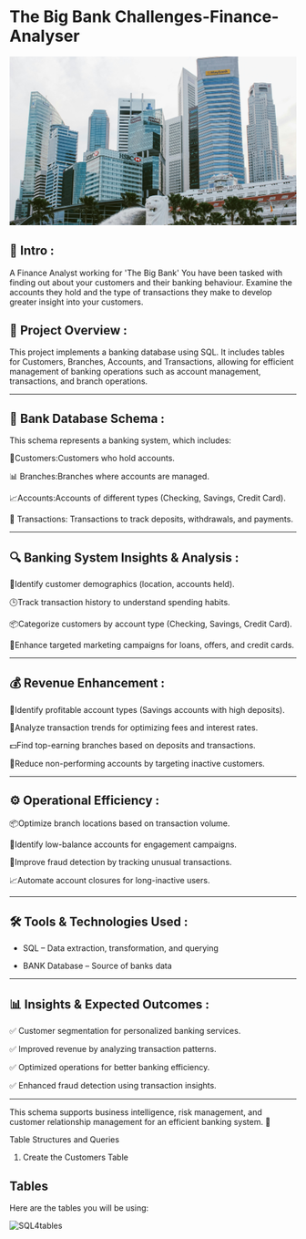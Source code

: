 

# The Big Bank Challenges-Finance-Analyser

![sql4](pexels-bala-5406959.jpg)


## 📌 Intro :

A Finance Analyst working for 'The Big Bank' You have been tasked with finding out about your customers and their banking behaviour. Examine the accounts they hold and the type of transactions they make to develop greater insight into your customers.

## 🎯 Project Overview :

This project implements a banking database using SQL. It includes tables for Customers, Branches, Accounts, and Transactions, allowing for efficient management of banking operations such as account management, transactions, and branch operations.

---


## **🏦 Bank Database Schema :** 
  
This schema represents a banking system, which includes:

🛒Customers:Customers who hold accounts.

📊 Branches:Branches where accounts are managed.

📈Accounts:Accounts of different types (Checking, Savings, Credit Card).

💸 Transactions: Transactions to track deposits, withdrawals, and payments.

---

  ## **🔍 Banking System Insights & Analysis :** 


🔄Identify customer demographics (location, accounts held).

🕒Track transaction history to understand spending habits.

📦Categorize customers by account type (Checking, Savings, Credit Card).

🎯Enhance targeted marketing campaigns for loans, offers, and credit cards.

---

  ## **💰 Revenue Enhancement :** 

💸Identify profitable account types (Savings accounts with high deposits).

🚀Analyze transaction trends for optimizing fees and interest rates.

💵Find top-earning branches based on deposits and transactions.

🎯Reduce non-performing accounts by targeting inactive customers.

---

 ## **⚙️ Operational Efficiency :** 

📦Optimize branch locations based on transaction volume.

🎯Identify low-balance accounts for engagement campaigns.

💸Improve fraud detection by tracking unusual transactions.

📈Automate account closures for long-inactive users.

---


 ## **🛠️ Tools & Technologies Used** :
- SQL – Data extraction, transformation, and querying
  

- BANK Database – Source of banks data

---


 ## 📊 **Insights & Expected Outcomes** :

✅ Customer segmentation for personalized banking services.

✅ Improved revenue by analyzing transaction patterns.

✅ Optimized operations for better banking efficiency.

✅ Enhanced fraud detection using transaction insights.

---


This schema supports business intelligence, risk management, and customer relationship management for an efficient banking system. 🚀

Table Structures and Queries

1. Create the Customers Table

## Tables
Here are the tables you will be using:

![SQL4tables](https://user-images.githubusercontent.com/122549893/236733689-6754ba0e-688f-4ccc-8ee8-0c6da5ffafe5.png)
